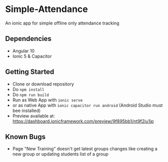 # Simple-Attendance
An ionic app for simple offline only attendance tracking

## Dependencies
* Angular 10
* Ionic 5 & Capacitor

## Getting Started
* Clone or download repository
* Do `npm install`
* Do `npm run build` 
* Run as Web App with `ionic serve`
* or as native App with `ionic capacitor run android` (Android Studio must bee installed)
* Preview available at: https://dashboard.ionicframework.com/preview/9f895bb1/nt9f2iu1jp

## Known Bugs
* Page "New Training" doesn't get latest groups changes like creating a new group
or updating students list of a group 
